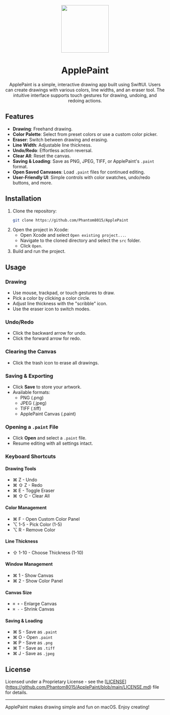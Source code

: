 <p align="center">
<img src="https://raw.githubusercontent.com/Phantom8015/ApplePaint/refs/heads/main/ApplePaint.png" width="150" height="150"/>
</p>
<h1 align="center">ApplePaint</h1>
<p align="center">ApplePaint is a simple, interactive drawing app built using SwiftUI. Users can create drawings with various colors, line widths, and an eraser tool. The intuitive interface supports touch gestures for drawing, undoing, and redoing actions.</p>

## Features

- **Drawing**: Freehand drawing.
- **Color Palette**: Select from preset colors or use a custom color picker.
- **Eraser**: Switch between drawing and erasing.
- **Line Width**: Adjustable line thickness.
- **Undo/Redo**: Effortless action reversal.
- **Clear All**: Reset the canvas.
- **Saving & Loading**: Save as PNG, JPEG, TIFF, or ApplePaint's `.paint` format.
- **Open Saved Canvases**: Load `.paint` files for continued editing.
- **User-Friendly UI**: Simple controls with color swatches, undo/redo buttons, and more.

## Installation

1. Clone the repository:
   ```bash
   git clone https://github.com/Phantom8015/ApplePaint
   ```
2. Open the project in Xcode:
   - Open Xcode and select `Open existing project...`.
   - Navigate to the cloned directory and select the `src` folder.
   - Click `Open`.
3. Build and run the project.

## Usage

### Drawing
- Use mouse, trackpad, or touch gestures to draw.
- Pick a color by clicking a color circle.
- Adjust line thickness with the "scribble" icon.
- Use the eraser icon to switch modes.

### Undo/Redo
- Click the backward arrow for undo.
- Click the forward arrow for redo.

### Clearing the Canvas
- Click the trash icon to erase all drawings.

### Saving & Exporting
- Click **Save** to store your artwork.
- Available formats:
  - PNG (.png)
  - JPEG (.jpeg)
  - TIFF (.tiff)
  - ApplePaint Canvas (.paint)

### Opening a `.paint` File
- Click **Open** and select a `.paint` file.
- Resume editing with all settings intact.

### Keyboard Shortcuts

#### Drawing Tools
- ⌘ Z - Undo
- ⌘ ⇧ Z - Redo
- ⌘ E - Toggle Eraser
- ⌘ ⇧ C - Clear All

#### Color Management
- ⌘ F - Open Custom Color Panel
- ⌥ 1-5 - Pick Color (1-5)
- ⌥ R - Remove Color

#### Line Thickness
- ⇧ 1-10 - Choose Thickness (1-10)

#### Window Management
- ⌘ 1 - Show Canvas
- ⌘ 2 - Show Color Panel

#### Canvas Size
- `⌘ +` - Enlarge Canvas
- `⌘ -` - Shrink Canvas

#### Saving & Loading
- ⌘ S - Save as `.paint`
- ⌘ O - Open `.paint`
- ⌘ P - Save as `.png`
- ⌘ T - Save as `.tiff`
- ⌘ J - Save as `.jpeg`

## License

Licensed under a Proprietary License - see the [[LICENSE](LICENSE)](https://github.com/Phantom8015/ApplePaint/blob/main/LICENSE.md) file for details.

---
ApplePaint makes drawing simple and fun on macOS. Enjoy creating!

